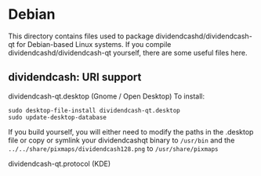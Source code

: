 
Debian
====================
This directory contains files used to package dividendcashd/dividendcash-qt
for Debian-based Linux systems. If you compile dividendcashd/dividendcash-qt yourself, there are some useful files here.

## dividendcash: URI support ##


dividendcash-qt.desktop  (Gnome / Open Desktop)
To install:

	sudo desktop-file-install dividendcash-qt.desktop
	sudo update-desktop-database

If you build yourself, you will either need to modify the paths in
the .desktop file or copy or symlink your dividendcashqt binary to `/usr/bin`
and the `../../share/pixmaps/dividendcash128.png` to `/usr/share/pixmaps`

dividendcash-qt.protocol (KDE)

